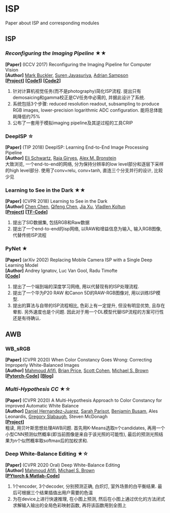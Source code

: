 # ISP
Paper about ISP and corresponding modules

## ISP
### *Reconfiguring the Imaging Pipeline* ★★ 
**[Paper]** (ICCV 2017) Reconfiguring the Imaging Pipeline for Computer Vision <Br>
**[Author]**   [Mark Buckler](http://www.markbuckler.com/), [Suren Jayasuriya](http://www.andrew.cmu.edu/user/sjayasur/website.html), [Adrian Sampson](http://www.cs.cornell.edu/~asampson/)  <Br>
**[[Project](https://capra.cs.cornell.edu/research/visionmode/)]** **[[Code1](https://github.com/cucapra/approx-vision)]** **[[Code2](https://github.com/mbuckler/ReversiblePipeline)]** <Br>
1) 针对计算机视觉任务(而不是photography)简化ISP流程. 提出只有demosaicing和gamma校正是CV任务中必需的, 并据此设计了系统.
2) 系统包括3个步骤: reduced resolution readout, subsampling to produce RGB images, lower-precision logarithmic ADC configuration. 能将总体能耗降低约75%
3) 公布了一套用于模拟imaging pipeline及其逆过程的工具CRIP
  

### DeepISP ☆
**[Paper]** (TIP 2018) DeepISP: Learning End-to-End Image Processing Pipeline <Br>
**[Author]** [Eli Schwartz](https://elischwartz.github.io/publications/), [Raja Giryes](http://web.eng.tau.ac.il/~raja/),  [Alex M. Bronstein](https://bron.cs.technion.ac.il/) <Br>
大致浏览, 一个end-to-end的网络, 分为保持分辨率的low level部分和逐层下采样的high level部分. 使用了conv+relu, conv+tanh, 直连三个分支并行的设计, 比较少见

### Learning to See in the Dark ★★
**[Paper]** (CVPR 2018) Learning to See in the Dark <Br>
**[Author]** [Chen Chen](http://cchen156.web.engr.illinois.edu/), [Qifeng Chen](https://cqf.io/), [Jia Xu](http://pages.cs.wisc.edu/~jiaxu/), [Vladlen Koltun](http://vladlen.info/)  <Br>
**[[Project](http://cchen156.web.engr.illinois.edu/SID.html)]** **[[TF-Code](https://github.com/cchen156/Learning-to-See-in-the-Dark)]**<Br>
1) 提出了SID数据集, 包括RGB和Raw数据 <Br>
2) 提出了一个end-to-end的isp网络, 以RAW和增益信息为输入, 输入RGB图像, 代替传统ISP流程

### PyNet ★
**[Paper]** (arXiv 2002) Replacing Mobile Camera ISP with a Single Deep Learning Model <Br>
**[Author]**   Andrey Ignatov, Luc Van Gool, Radu Timofte  <Br>
**[[Code](https://github.com/aiff22/pynet)]**<Br>
1) 提出了一个端到端的深度学习网络, 用以代替现有的ISP处理流程. <Br>
2) 提出了一个华为P20 RAW 和Canon 5D的RAW-RGB图像对, 用以训练ISP模型.<Br>
3) 提出的算法与自带的ISP流程相比, 色彩上有一定提升, 但没有明显优势, 且存在晕影. 另外速度也是个问题. 因此对于用一个DL模型代替ISP流程的方案可行性还是有待确认. <Br>



## AWB

### WB_sRGB
**[Paper]** (CVPR 2020) When Color Constancy Goes Wrong: Correcting Improperly White-Balanced Images <Br>
**[Author]** [Mahmoud Afifi](https://sites.google.com/view/mafifi/home), [Brian Price](https://www.brianpricephd.com/), [Scott Cohen](https://research.adobe.com/person/scott-cohen/), [Michael S. Brown](http://www.cse.yorku.ca/~mbrown/) <Br>
**[[Pytorch-Code](https://github.com/huawei-noah/multi_hyp_cc)]** **[[Blog](http://www.noahlab.com.hk/#/news/5ee70c18a0c07a1a3855452d)]**<Br>
  
### *Multi-Hypothesis CC* ★☆
**[Paper]** (CVPR 2020) A Multi-Hypothesis Approach to Color Constancy for improved Automatic White Balance <Br>
**[Author]** [Daniel Hernandez-Juarez](https://danihernandez.eu/), [Sarah Parisot](https://parisots.github.io/), [Benjamin Busam](http://campar.in.tum.de/Main/BenjaminBusam), Ales Leonardis, [Gregory Slabaugh](http://www.gregslabaugh.net/), Steven McDonagh <Br>
**[[Project](http://cvil.eecs.yorku.ca/projects/public_html/sRGB_WB_correction/index.html)]**<Br>
  粗读, 用贝叶斯思想处理AWB问题. 首先用K-Means选取n个candidates, 再用一个小型CNN预测似然概率(即当前图像是来自于该光照的可能性), 最后的预测光照结果为n个似然概率取softmax后的加权求和.
  
### Deep White-Balance Editing ★☆
**[Paper]** (CVPR 2020 Oral) Deep White-Balance Editing <Br>
**[Author]** [Mahmoud Afifi](https://sites.google.com/view/mafifi/home), [Michael S. Brown](http://www.cse.yorku.ca/~mbrown/)<Br>
**[[PYtorch & Matlab-Code](https://github.com/mahmoudnafifi/Deep_White_Balance)]**<Br>
1) 1个encoder, 3个decoder, 分别预测正确, 白炽灯, 室外场景的白平衡结果. 最后可根据三个结果插值出用户需要的色温
2) 为在device上进行快速推理, 在小图上预测, 然后在小图上通过优化的方法闭式求解输入输出的全局色彩映射函数, 再将该函数用到全图上
